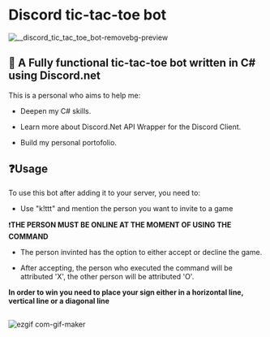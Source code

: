 #  Discord tic-tac-toe bot
![_️_discord_tic_tac_toe_bot-removebg-preview](https://user-images.githubusercontent.com/93036916/191360594-4504b005-8f40-4c28-a0b2-3cab6c7e39dc.png)


## :fax: A **Fully** functional tic-tac-toe bot written in C# using Discord.net

This is a personal who aims to help me:

* Deepen my C# skills.

* Learn more about Discord.Net API Wrapper for the Discord Client.

* Build my personal portofolio.

## :question:Usage

To use this bot after adding it to your server, you need to:

* Use "k!ttt" and mention the person you want to invite to a game

:exclamation:**THE PERSON MUST BE ONLINE AT THE MOMENT OF USING THE COMMAND**

* The person invinted has the option to either accept or decline the game.

* After accepting, the person who executed the command will be attributed 'X', the other person will be attributed 'O'.

**In order to win you need to place your sign either in a horizontal line, vertical line or a diagonal line**

##

![ezgif com-gif-maker](https://user-images.githubusercontent.com/93036916/191362113-c07d13b3-8805-4396-bc67-37acbbbf6461.gif)
